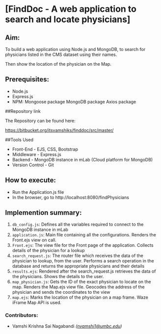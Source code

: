 # [FindDoc - A web application to search and locate physicians]

## Aim:
To build a web application using Node.js and MongoDB, to search for physicians listed in the CMS dataset using their names.

Then show the location of the physician on the Map.

## Prerequisites:
- Node.js
- Express.js
- NPM:
     Mongoose package
     MongoDB package
     Axios package

##Repository link

The Repository can be found here:

https://bitbucket.org/itsvamshiks/finddoc/src/master/


##Tools Used
- Front-End - EJS, CSS, Bootstrap
- Middleware - Express.js
- Backend - MongoDB instance in mLab (Cloud platform for MongoDB)
- Version Control - Git


## How to execute:
- Run the Application.js file
- In the browser, go to http://localhost:8080/findPhysicians


## Implemention summary:
1. `db_config.js`: Defines all the variables required to connect to the MongoDB instance in mLab
2. `application.js`: Main file containing all the configurations. Renders the Front.ejs view on call.
3. `Front.ejs`: The view file for the Front page of the application. Collects details of the physician for a lookup
4. `search_request.js`: The router file which receives the data of the physician to lookup, from the user. Performs a search operation in the database and returns the appropriate physicians and their details
5. `results.ejs`: Rendered after the search_request.js retrieves the data of the physicians. Shows the details to the user.
6. `map_physician.js`: Gets the ID of the exact physician to locate on the map. Renders the Map.ejs view file. Geocodes the address of the physician and sends the coordinates to the view
7. `map.ejs`: Marks the location of the physician on a map frame. Waze iFrame Map API is used.



### Contributors:
- Vamshi Krishna Sai Nagabandi _(nvamshi1@umbc.edu)_
